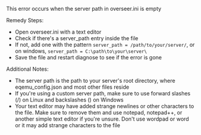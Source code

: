 This error occurs when the server path in overseer.ini is empty

Remedy Steps:

- Open overseer.ini with a text editor
- Check if there's a server_path entry inside the file
- If not, add one with the pattern `server_path = /path/to/your/server/`, or on windows, `server_path = C:\path\to\your\server\`
- Save the file and restart diagnose to see if the error is gone

Additional Notes:

- The server path is the path to your server's root directory, where eqemu_config.json and most other files reside
- If you're using a custom server path, make sure to use forward slashes (/) on Linux and backslashes (\) on Windows
- Your text editor may have added strange newlines or other characters to the file. Make sure to remove them and use notepad, notepad++, or another simple text editor if you're unsure. Don't use wordpad or word or it may add strange characters to the file 